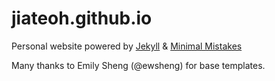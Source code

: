 # jiateoh.github.io
Personal website powered by <a href="https://jekyllrb.com/">Jekyll</a> & <a href="https://mmistakes.github.io/minimal-mistakes/">Minimal Mistakes</a>

Many thanks to Emily Sheng (@ewsheng) for base templates.